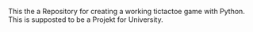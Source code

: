 This the a Repository for creating a working tictactoe game with Python.
This is supposted to be a Projekt for University.

